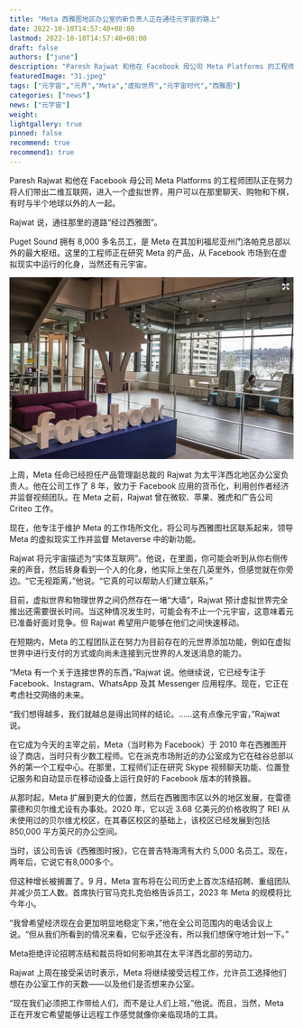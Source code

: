```yaml
---
title: "Meta 西雅图地区办公室的新负责人正在通往元宇宙的路上"
date: 2022-10-10T14:57:40+08:00
lastmod: 2022-10-10T14:57:40+08:00
draft: false
authors: ["june"]
description: "Paresh Rajwat 和他在 Facebook 母公司 Meta Platforms 的工程师团队正在努力将人们带出二维互联网，进入一个虚拟世界，用户可以在那里聊天、购物和下棋，有时与半个地球以外的人一起。"
featuredImage: "31.jpeg"
tags: ["元宇宙","元界","Meta","虚拟世界","元宇宙时代","西雅图"]
categories: ["news"]
news: ["元宇宙"]
weight: 
lightgallery: true
pinned: false
recommend: true
recommend1: true
---
```




Paresh Rajwat 和他在 Facebook 母公司 Meta Platforms 的工程师团队正在努力将人们带出二维互联网，进入一个虚拟世界，用户可以在那里聊天、购物和下棋，有时与半个地球以外的人一起。

Rajwat 说，通往那里的道路“经过西雅图”。

Puget Sound 拥有 8,000 多名员工，是 Meta 在其加利福尼亚州门洛帕克总部以外的最大枢纽。这里的工程师正在研究 Meta 的产品，从 Facebook 市场到在虚拟现实中运行的化身，当然还有元宇宙。

![虚拟世界](30.png)

上周，Meta 任命已经担任产品管理副总裁的 Rajwat 为太平洋西北地区办公室负责人。他在公司工作了 8 年，致力于 Facebook 应用的货币化，利用创作者经济并监督视频团队。在 Meta 之前，Rajwat 曾在微软、苹果、雅虎和广告公司 Criteo 工作。

现在，他专注于维护 Meta 的工作场所文化，将公司与西雅图社区联系起来，领导 Meta 的虚拟现实工作并监督 Metaverse 中的新功能。

Rajwat 将元宇宙描述为“实体互联网”。他说，在里面，你可能会听到从你右侧传来的声音，然后转身看到一个人的化身，他实际上坐在几英里外，但感觉就在你旁边。“它无视距离，”他说。“它真的可以帮助人们建立联系。”

目前，虚拟世界和物理世界之间仍然存在一堵“大墙”，Rajwat 预计虚拟世界完全推出还需要很长时间。当这种情况发生时，可能会有不止一个元宇宙，这意味着元已准备好面对竞争。但 Rajwat 希望用户能够在他们之间快速移动。

在短期内，Meta 的工程团队正在努力为目前存在的元世界添加功能，例如在虚拟世界中进行支付的方式或向尚未连接到元世界的人发送消息的能力。

“Meta 有一个关于连接世界的东西，”Rajwat 说。他继续说，它已经专注于 Facebook、Instagram、WhatsApp 及其 Messenger 应用程序。现在，它正在考虑社交网络的未来。

“我们想得越多，我们就越总是得出同样的结论。......这有点像元宇宙，”Rajwat 说。

在它成为今天的主宰之前，Meta（当时称为 Facebook）于 2010 年在西雅图开设了商店，当时只有少数工程师。它在派克市场附近的办公室成为它在硅谷总部以外的第一个工程中心。在那里，工程师们正在研究 Skype 视频聊天功能、位置登记服务和自动显示在移动设备上运行良好的 Facebook 版本的转换器。

从那时起，Meta 扩展到更大的位置，然后在西雅图市区以外的地区发展，在雷德蒙德和贝尔维尤设有办事处。2020 年，它以近 3.68 亿美元的价格收购了 REI 从未使用过的贝尔维尤校区，在其春区校区的基础上，该校区已经发展到包括 850,000 平方英尺的办公空间。

当时，该公司告诉《西雅图时报》，它在普吉特海湾有大约 5,000 名员工。现在，两年后，它说它有8,000多个。

但这种增长被搁置了。9 月，Meta 宣布将在公司历史上首次冻结招聘、重组团队并减少员工人数。首席执行官马克扎克伯格告诉员工，2023 年 Meta 的规模将比今年小。

“我曾希望经济现在会更加明显地稳定下来，”他在全公司范围内的电话会议上说。“但从我们所看到的情况来看，它似乎还没有，所以我们想保守地计划一下。”

Meta拒绝评论招聘冻结和裁员将如何影响其在太平洋西北部的劳动力。

Rajwat 上周在接受采访时表示，Meta 将继续接受远程工作，允许员工选择他们想在办公室工作的天数——以及他们是否想来办公室。

“现在我们必须把工作带给人们，而不是让人们上班，”他说。而且，当然，Meta 正在开发它希望能够让远程工作感觉就像你亲临现场的工具。 
